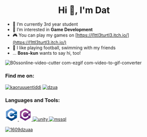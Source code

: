 <h1 align="center">Hi 👋, I'm Dat</h1>

- 🔭 I’m currently 3rd year student
- 🌱 I’m interested in **Game Development** 
- 🎮 You can play my games on [https://l1ttl3turtl3.itch.io/](https://l1ttl3turtl3.itch.io/)
- 💬 I like playing football, swimming with my friends
- ... **Boss-kun** wants to say hi, too!
  
![B0ssonline-video-cutter com-ezgif com-video-to-gif-converter](https://github.com/1609Dzuaa/Simple-2D-Game/assets/106080372/4acbd8c0-f4b6-4305-9d12-1189d313522c)


<h3 align="left">Find me on:</h3>
<p align="left">
<a href="https://fb.com/kaoruuuentiddi" target="blank"><img align="center" src="https://raw.githubusercontent.com/rahuldkjain/github-profile-readme-generator/master/src/images/icons/Social/facebook.svg" alt="kaoruuuentiddi" height="30" width="40" /></a>
<a href="https://www.leetcode.com/dzua" target="blank"><img align="center" src="https://raw.githubusercontent.com/rahuldkjain/github-profile-readme-generator/master/src/images/icons/Social/leet-code.svg" alt="dzua" height="30" width="40" /></a>
</p>

<h3 align="left">Languages and Tools:</h3>
<p align="left"> <a href="https://www.w3schools.com/cpp/" target="_blank" rel="noreferrer"> <img src="https://raw.githubusercontent.com/devicons/devicon/master/icons/cplusplus/cplusplus-original.svg" alt="cplusplus" width="40" height="40"/> </a> <a href="https://www.w3schools.com/cs/" target="_blank" rel="noreferrer"> <img src="https://raw.githubusercontent.com/devicons/devicon/master/icons/csharp/csharp-original.svg" alt="csharp" width="40" height="40"/> </a> <a href="https://unity.com/" target="_blank" rel="noreferrer"> <img src="https://www.vectorlogo.zone/logos/unity3d/unity3d-icon.svg" alt="unity" width="40" height="40"/> </a> 
<a href="https://www.microsoft.com/en-us/sql-server" target="_blank" rel="noreferrer"> <img src="https://www.svgrepo.com/show/303229/microsoft-sql-server-logo.svg" alt="mssql" width="40" height="40"/> </a> <a href="https://unity.com/" target="_blank" rel="noreferrer"></p>

<p><img align="center" src="https://github-readme-streak-stats.herokuapp.com/?user=1609dzuaa&" alt="1609dzuaa" /></p>

